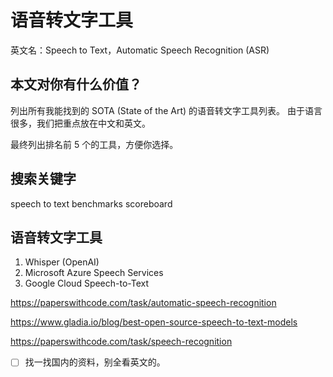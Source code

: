 # 语音转文字工具 
英文名：Speech to Text，Automatic Speech Recognition (ASR)

## 本文对你有什么价值？
列出所有我能找到的 SOTA (State of the Art) 的语音转文字工具列表。
由于语言很多，我们把重点放在中文和英文。

最终列出排名前 5 个的工具，方便你选择。

## 搜索关键字
speech to text benchmarks
scoreboard

## 语音转文字工具
1. Whisper (OpenAI)
2. Microsoft Azure Speech Services
3. Google Cloud Speech-to-Text

<!-- 
[DeepSpeech](https://github.com/mozilla/DeepSpeech)
停止更新了。 
-->


https://paperswithcode.com/task/automatic-speech-recognition

https://www.gladia.io/blog/best-open-source-speech-to-text-models

https://paperswithcode.com/task/speech-recognition

- [ ] 找一找国内的资料，别全看英文的。